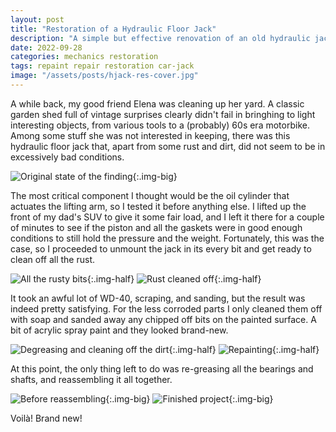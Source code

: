 ```yaml
---
layout: post
title: "Restoration of a Hydraulic Floor Jack"
description: "A simple but effective renovation of an old hydraulic jack that had sit in the dirt for years"
date: 2022-09-28
categories: mechanics restoration
tags: repaint repair restoration car-jack
image: "/assets/posts/hjack-res-cover.jpg"
---
```


A while back, my good friend Elena was cleaning up her yard. A classic garden shed full of vintage surprises clearly didn't fail in bringhing to light interesting objects, from various tools to a (probably) 60s era motorbike. Among some stuff she was not interested in keeping, there was this hydraulic floor jack that, apart from some rust and dirt, did not seem to be in excessively bad conditions.

![Original state of the finding](/assets/posts/hjack-res-1.jpg){:.img-big}

The most critical component I thought would be the oil cylinder that actuates the lifting arm, so I tested it before anything else. I lifted up the front of my dad's SUV to give it some fair load, and I left it there for a couple of minutes to see if the piston and all the gaskets were in good enough conditions to still hold the pressure and the weight. Fortunately, this was the case, so I proceeded to unmount the jack in its every bit and get ready to clean off all the rust.

![All the rusty bits](/assets/posts/hjack-res-2.jpg){:.img-half}
![Rust cleaned off](/assets/posts/hjack-res-3.jpg){:.img-half}

It took an awful lot of WD-40, scraping, and sanding, but the result was indeed pretty satisfying. For the less corroded parts I only cleaned them off with soap and sanded away any chipped off bits on the painted surface. A bit of acrylic spray paint and they looked brand-new.

![Degreasing and cleaning off the dirt](/assets/posts/hjack-res-4.jpg){:.img-half}
![Repainting](/assets/posts/hjack-res-5.jpg){:.img-half}

At this point, the only thing left to do was re-greasing all the bearings and shafts, and reassembling it all together.

![Before reassembling](/assets/posts/hjack-res-6.jpg){:.img-big}
![Finished project](/assets/posts/hjack-res-7.jpg){:.img-big}

Voilà! Brand new!
